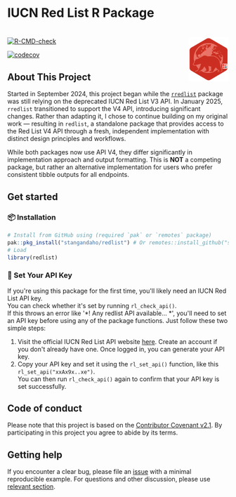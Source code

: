 # IUCN Red List R Package
# <img src="man/figures/logo.png" align="right" height="100" alt="redlist logo"/>
<!-- badges: start -->
[![R-CMD-check](https://github.com/stangandaho/redlist/actions/workflows/R-CMD-check.yaml/badge.svg)](https://github.com/stangandaho/redlist/actions/workflows/R-CMD-check.yaml)
<!-- badges: end -->
[![codecov](https://codecov.io/gh/stangandaho/redlist/graph/badge.svg?token=AS6SSJ8F1N)](https://codecov.io/gh/stangandaho/redlist)

## About This Project

Started in September 2024, this project began while the [`rredlist`](https://github.com/ropensci/rredlist) 
package was still relying on the deprecated IUCN Red List V3 API. In January 2025, 
`rredlist` transitioned to support the V4 API, introducing significant changes.
Rather than adapting it, I chose to continue building on my original work — resulting in `redlist`, 
a standalone package that provides access to the Red List V4 API through a fresh, 
independent implementation with distinct design principles and workflows.

While both packages now use API V4, they differ significantly in implementation 
approach and output formatting. This is **NOT** a competing package, but rather 
an alternative implementation for users who prefer consistent tibble outputs for all endpoints.

## Get started
### 📦 Installation

```r
# Install from GitHub using (required `pak` or `remotes` package)
pak::pkg_install("stangandaho/redlist") # Or remotes::install_github("stangandaho/redlist")
# Load
library(redlist)
```

### 🔑 Set Your API Key
If you're using this package for the first time, you'll likely need an IUCN Red List API key.  
You can check whether it's set by running `rl_check_api()`.  
If this throws an error like '*! Any redlist API available... *', you'll need to set 
an API key before using any of the package functions. Just follow these two simple steps:  
1. Visit the official IUCN Red List API website [here](https://api.iucnredlist.org/users/edit). 
Create an account if you don't already have one. Once logged in, you can generate your API key.  
2. Copy your API key and set it using the `rl_set_api()` function, like this `rl_set_api("xxAx9x..xe")`.  
You can then run `rl_check_api()` again to confirm that your API key is set successfully.  

## Code of conduct
Please note that this project is based on the [Contributor Covenant v2.1](https://github.com/stangandaho/redlist/blob/main/CODE_OF_CONDUCT.md). 
By participating in this project you agree to abide by its terms.

## Getting help
If you encounter a clear bug, please file an [issue](https://github.com/stangandaho/redlist/issues) with a minimal reproducible 
example. For questions and other discussion, please use [relevant section](https://github.com/stangandaho/redlist/discussions).
